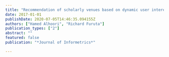 ```yaml
---
title: "Recommendation of scholarly venues based on dynamic user interests"
date: 2017-01-01
publishDate: 2020-07-05T14:46:35.094155Z
authors: ["Hamed Alhoori", "Richard Furuta"]
publication_types: ["2"]
abstract: ""
featured: false
publication: "*Journal of Informetrics*"

---
```

